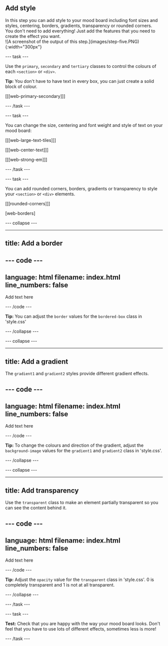 ## Add style

<div style="display: flex; flex-wrap: wrap">
<div style="flex-basis: 200px; flex-grow: 1; margin-right: 15px;">
In this step you can add style to your mood board including font sizes and styles, centering, borders, gradients, transparency or rounded corners. You don't need to add everything! Just add the features that you need to create the effect you want. 
</div>
<div>
![A screenshot of the output of this step.](images/step-five.PNG){:width="300px"}
</div>
</div>

--- task ---

Use the `primary`, `secondary` and `tertiary` classes to control the colours of each `<section>` or `<div>`.

**Tip:** You don't have to have text in every box, you can just create a solid block of colour. 

[[[web-primary-secondary]]]

--- /task ---

--- task ---

You can change the size, centering and font weight and style of text on your mood board:

[[[web-large-text-tiles]]]

[[[web-center-text]]]

[[[web-strong-em]]]

--- /task ---

--- task ---

You can add rounded corners, borders, gradients or transparency to style your `<section>` or `<div>` elements. 

[[[rounded-corners]]]

[web-borders]

--- collapse ---

---
title: Add a border
---

--- code ---
---
language: html
filename: index.html
line_numbers: false
---

<div class="bordered-box">
    <p>Add text here</p>
</div>

--- /code ---

**Tip:** You can adjust the `border` values for the `bordered-box` class in 'style.css'

--- /collapse ---

--- collapse ---

---
title: Add a gradient
---

The `gradient1` and `gradient2` styles provide different gradient effects. 

--- code ---
---
language: html
filename: index.html
line_numbers: false
---

<div class="gradient1">
    <p>Add text here</p>
</div>

--- /code ---

**Tip:** To change the colours and direction of the gradient, adjust the `background-image` values for the `gradient1` and `gradient2` class in 'style.css'.

--- /collapse ---

--- collapse ---

---
title: Add transparency
---

Use the `transparent` class to make an element partially transparent so you can see the content behind it.

--- code ---
---
language: html
filename: index.html
line_numbers: false
---

<div class="transparent">
    <p>Add text here</p>
</div>

--- /code ---

**Tip:** Adjust the `opacity` value for the `transparent` class in 'style.css'. 0 is completely transparent and 1 is not at all transparent. 

--- /collapse ---

--- /task ---

--- task ---

**Test:** Check that you are happy with the way your mood board looks. Don't feel that you have to use lots of different effects, sometimes less is more! 

--- /task ---